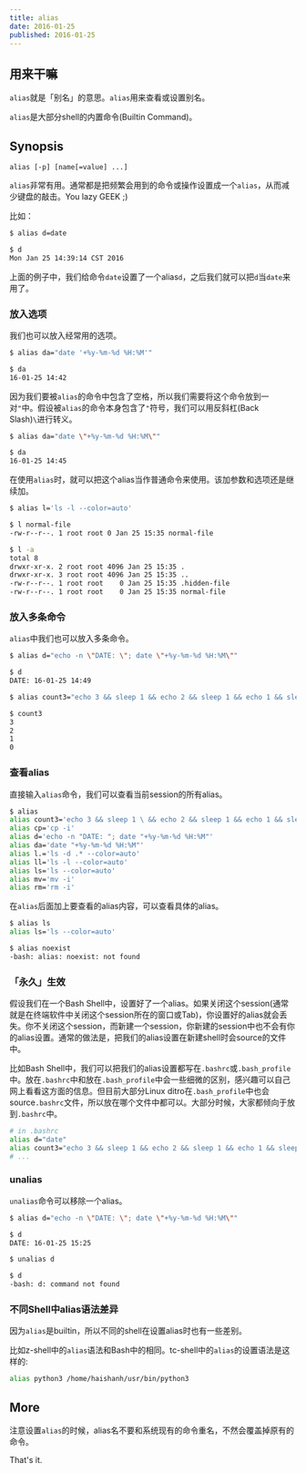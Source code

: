 ```yaml
---
title: alias
date: 2016-01-25
published: 2016-01-25
---
```

## 用来干嘛

`alias`就是「别名」的意思。`alias`用来查看或设置别名。

`alias`是大部分shell的内置命令(Builtin Command)。

## Synopsis

```text
alias [-p] [name[=value] ...]
```

`alias`非常有用。通常都是把频繁会用到的命令或操作设置成一个`alias`，从而减少键盘的敲击。You lazy GEEK ;)

比如：

```sh
$ alias d=date

$ d
Mon Jan 25 14:39:14 CST 2016
```

上面的例子中，我们给命令`date`设置了一个alias`d`，之后我们就可以把`d`当`date`来用了。

### 放入选项

我们也可以放入经常用的选项。

```sh
$ alias da="date '+%y-%m-%d %H:%M'"

$ da
16-01-25 14:42
```

因为我们要被`alias`的命令中包含了空格，所以我们需要将这个命令放到一对`"`中。假设被`alias`的命令本身包含了`"`符号，我们可以用反斜杠(Back Slash)`\`进行转义。

```sh
$ alias da="date \"+%y-%m-%d %H:%M\""

$ da
16-01-25 14:45
```

在使用`alias`时，就可以把这个alias当作普通命令来使用。该加参数和选项还是继续加。

```sh
$ alias l='ls -l --color=auto'

$ l normal-file
-rw-r--r--. 1 root root 0 Jan 25 15:35 normal-file

$ l -a
total 8
drwxr-xr-x. 2 root root 4096 Jan 25 15:35 .
drwxr-xr-x. 3 root root 4096 Jan 25 15:35 ..
-rw-r--r--. 1 root root    0 Jan 25 15:35 .hidden-file
-rw-r--r--. 1 root root    0 Jan 25 15:35 normal-file
```

### 放入多条命令

`alias`中我们也可以放入多条命令。

```sh
$ alias d="echo -n \"DATE: \"; date \"+%y-%m-%d %H:%M\""

$ d
DATE: 16-01-25 14:49

$ alias count3="echo 3 && sleep 1 && echo 2 && sleep 1 && echo 1 && sleep 1 && echo 0"

$ count3
3
2
1
0
```

### 查看alias

直接输入`alias`命令，我们可以查看当前session的所有alias。

```sh
$ alias
alias count3='echo 3 && sleep 1 \ && echo 2 && sleep 1 && echo 1 && sleep 1 && echo 0'
alias cp='cp -i'
alias d='echo -n "DATE: "; date "+%y-%m-%d %H:%M"'
alias da='date "+%y-%m-%d %H:%M"'
alias l.='ls -d .* --color=auto'
alias ll='ls -l --color=auto'
alias ls='ls --color=auto'
alias mv='mv -i'
alias rm='rm -i'
```

在`alias`后面加上要查看的alias内容，可以查看具体的alias。

```sh
$ alias ls
alias ls='ls --color=auto'

$ alias noexist
-bash: alias: noexist: not found
```

### 「永久」生效

假设我们在一个Bash Shell中，设置好了一个alias。如果关闭这个session(通常就是在终端软件中关闭这个session所在的窗口或Tab)，你设置好的alias就会丢失。你不关闭这个session，而新建一个session，你新建的session中也不会有你的alias设置。通常的做法是，把我们的alias设置在新建shell时会source的文件中。

比如Bash Shell中，我们可以把我们的alias设置都写在`.bashrc`或`.bash_profile`中。放在`.bashrc`中和放在`.bash_profile`中会一些细微的区别，感兴趣可以自己网上看看这方面的信息。但目前大部分Linux ditro在`.bash_profile`中也会source`.bashrc`文件，所以放在哪个文件中都可以。大部分时候，大家都倾向于放到`.bashrc`中。

```sh
# in .bashrc
alias d="date"
alias count3="echo 3 && sleep 1 && echo 2 && sleep 1 && echo 1 && sleep 1 && echo 0"
# ...
```

### unalias

`unalias`命令可以移除一个alias。

```sh
$ alias d="echo -n \"DATE: \"; date \"+%y-%m-%d %H:%M\""

$ d
DATE: 16-01-25 15:25

$ unalias d

$ d
-bash: d: command not found
```

### 不同Shell中alias语法差异

因为`alias`是builtin，所以不同的shell在设置alias时也有一些差别。

比如z-shell中的`alias`语法和Bash中的相同。tc-shell中的`alias`的设置语法是这样的:

```sh
alias python3 /home/haishanh/usr/bin/python3
```

## More

注意设置`alias`的时候，alias名不要和系统现有的命令重名，不然会覆盖掉原有的命令。

That's it.

